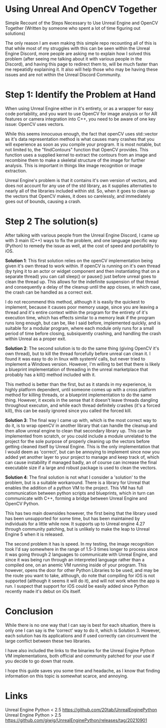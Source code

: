 # Using Unreal And OpenCV Together
Simple Recount of the Steps Necessary to Use Unreal Engine and OpenCV Together
(Written by someone who spent a lot of time figuring out solutions)

The only reason I am even making this simple repo recounting all of this is that 
while most of my struggles with this can be seen within the Unreal Engine 
Discord, more people are asking me to explain how I solved this problem (after seeing
me talking about it with various people in the Discord), and having this page to 
redirect them to, will be much faster than me repeatidly explaining it. It also
will help those who may be having these issues and are not within the Unreal Discord Community.

# Step 1: Identify the Problem at Hand
When using Unreal Engine either in it's entirety, or as a wrapper for easy code portability, and you want to use OpenCV 
for image analysis or for AR features or camera integration into C++, you need to be aware of one key issue: OpenCV uses vectors.

While this seems innocuous enough, the fact that openCV uses std::vector as it's data representation method is what causes
many crashes that you will experience as soon as you compile your program. It is most notable, but not limited to, the 
"findContours" function that OpenCV provides. This function uses a supplied kernel to extract the contours from an image
and recombine them to make a skeletal structure of the image for further analysis. This is important in things like image
recognition or image extraction.

Unreal Engine's problem is that it contains it's own version of vectors, and does not account for any use of the std library, 
as it supplies alternaties to nearly all of the libraries included within std. So, when it goes to clean up the vectors that
OpenCV makes, it does so carelessly, and immediately goes out of bounds, causing a crash. 

# Step 2 The solution(s)

After talking with various people from the Unreal Engine Discord, I came up with 3 main (C++) ways to fix the problem, and one
language specific way (Python) to remedy the issue as well, at the cost of speed and portability to iOS.

**Solution 1**: 
  This first solution relies on the openCV implementation being given it's own thread to work within.
  If openCV is running on it's own thread (by tying it to an actor or widget component and then instantiating that on a separate thread)
  you can call sleep() or pause() just before unreal goes to clean the thread up. This allows for the indefinite suspension of that thread
  and consequently a delay of the cleanup until the app closes, in which case, the crash can be handled as a correct exit.
  
  I do not recommend this method, although it is easily the quickest to implement, because it causes poor memory usage, since you are leaving 
  a thread and it's entire context within the program for the entirety of it's execution time, which has effects similar to a memory leak if
  the program runs long enough, but can be, like I said before, implemented quickly, and is suitable for a modular program, where each module
  only runs for a small period of time before closing, subsiquently crashing, and handling the crash within Unreal as a proper exit.
  
**Solution 2**:
  The second solution is to do the same thing (giving OpenCV it's own thread), but to kill the thread forcefully before unreal can clean it.
  I found it was easy to do in linux with systemV calls, but never tried to implement a Windows version. However, I'm willing to bet that 
  there is likely a blueprint implementation of threading in the unreal marketplace that probably has a kill() method included with it.
  
  This method is better than the first, but as it stands in my experience, is highly platform dependent, until someone comes up with a cross
  platform method for killing threads, or a blueprint implementation to do the same thing. However, it excels in the sense that it doesn't leave
  threads dangling throughout executon, and while each thread definitely crashes (it's a forced kill), this can be easily ignored since you 
  called the forced kill.
  
**Solution 3**:
  The final way I came up with, which is the most correct way to do it, is to wrap openCV in another library that can handle the cleanup and then 
  allow unreal engine to clean that secondary library up. This can be implemented from scratch, or you could include a module unrelated to the 
  project for the sole purpose of properly cleaning up the vectors before getting cleaned itself by Unreal Engine. This is the only implementation
  that I would deem as 'correct', but can be annoying to implement since now you added yet another layer to your project to manage and keep track of,
  which can cause instability if managed badly, an of course can increase the final executable size if a large and robust package is used to clean the 
  vectors.
  
**Solution 4**:
  The final solution is not what I consider a 'solution' to the problem, but is a suitable workaround. There is a library for Unreal
  that enables the addition of a python VM to the project. This VM has full communication between python scripts and blueprints, which in
  turn can communicate with C++, forming a bridge between Unreal Engine and OpenCV Python. 
  
  This has two main downsides however, the first being that the library used has been unsupported for some time, but has been maintained by
  individuals for a little while now. It supports up to Unreal engine 4.27 through community patching, but is unlikely to make the leap to 
  Unreal Engine 5 when it is released. 
  
  The second problem it has is speed. In my testing, the image recognition took I'd say somewhere in the range of 1.5-3 times longer to process
  since it was going through 2 languages to communicate with Unreal Engine, and since it was being run through an interpreted language rather than
  a compiled one, on an anemic VM running inside of your program. This however, opens the door for other Python Libraries to be used, and may be
  the route you want to take, although, do note that compiling for iOS is not supported (although it seems it will do it), and will not work when the app
  is run. I suspect that support for iOS could be easily added since Python recently made it's debut on iOs itself.
  
  
# Conclusion
While there is no one way that I can say is best for each situation, there is only one I can say is the 'correct' way to do it, which is Solution 3.
However, each solution has its applications and if used correctly can circumvent the large conflict between these two libraries. 

I have also included the links to the binaries for the Unreal Engine Python VM implementations, both official and community patched for your 
use if you decide to go down that route. 

I hope this guide saves you some time and headache, as I know that finding information on this topic is somewhat scarce, and annoying.


# Links
Unreal Engine Python < 2.5 
  https://github.com/20tab/UnrealEnginePython
Unreal Engine Python > 2.5 
  https://github.com/giwig/UnrealEnginePython/releases/tag/20210901
